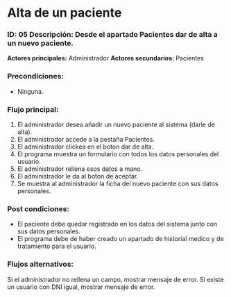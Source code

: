 # Alta de un paciente

### ID: 05 Descripción: Desde el apartado Pacientes dar de alta a un nuevo paciente.

 **Actores principales:** Administrador
 **Actores secundarios:** Pacientes

### Precondiciones:
- Ninguna.
### Flujo principal:

  1. El administrador desea añadir un nuevo paciente al sistema (darle de alta).
  2. El administrador accede a la pestaña Pacientes.
  3. El administrador clickea en el boton dar de alta.
  4. El programa muestra un formulario con todos los datos personales del usuario.
  5. El administrador rellena esos datos a mano.
  6. El administrador le da al boton de aceptar.
  8. Se muestra al administrador la ficha del nuevo paciente con sus datos personales.


### Post condiciones:
- El paciente debe quedar registrado en los datos del sistema junto con sus datos personales.
- El programa debe de haber creado un apartado de historial medico y de tratamiento para el usuario.

### Flujos alternativos:
Si el administrador no rellena un campo, mostrar mensaje de error.
Si existe un usuario con DNI igual, mostrar mensaje de error.
